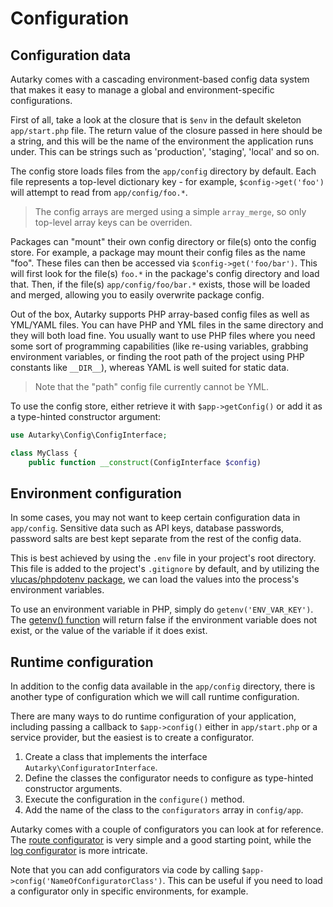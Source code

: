 # Configuration

## Configuration data

Autarky comes with a cascading environment-based config data system that makes it easy to manage a global and environment-specific configurations.

First of all, take a look at the closure that is `$env` in the default skeleton `app/start.php` file. The return value of the closure passed in here should be a string, and this will be the name of the environment the application runs under. This can be strings such as 'production', 'staging', 'local' and so on.

The config store loads files from the `app/config` directory by default. Each file represents a top-level dictionary key - for example, `$config->get('foo')` will attempt to read from `app/config/foo.*`.

> The config arrays are merged using a simple `array_merge`, so only top-level array keys can be overriden.

Packages can "mount" their own config directory or file(s) onto the config store. For example, a package may mount their config files as the name "foo". These files can then be accessed via `$config->get('foo/bar')`. This will first look for the file(s) `foo.*` in the package's config directory and load that. Then, if the file(s) `app/config/foo/bar.*` exists, those will be loaded and merged, allowing you to easily overwrite package config.

Out of the box, Autarky supports PHP array-based config files as well as YML/YAML files. You can have PHP and YML files in the same directory and they will both load fine. You usually want to use PHP files where you need some sort of programming capabilities (like re-using variables, grabbing environment variables, or finding the root path of the project using PHP constants like `__DIR__`), whereas YAML is well suited for static data.

> Note that the "path" config file currently cannot be YML.

To use the config store, either retrieve it with `$app->getConfig()` or add it as a type-hinted constructor argument:

```php
use Autarky\Config\ConfigInterface;

class MyClass {
	public function __construct(ConfigInterface $config)
```

## Environment configuration

In some cases, you may not want to keep certain configuration data in `app/config`. Sensitive data such as API keys, database passwords, password salts are best kept separate from the rest of the config data.

This is best achieved by using the `.env` file in your project's root directory. This file is added to the project's `.gitignore` by default, and by utilizing the [vlucas/phpdotenv package](https://github.com/vlucas/phpdotenv), we can load the values into the process's environment variables.

To use an environment variable in PHP, simply do `getenv('ENV_VAR_KEY')`. The [getenv() function](http://php.net/manual/en/function.getenv.php) will return false if the environment variable does not exist, or the value of the variable if it does exist.

## Runtime configuration

In addition to the config data available in the `app/config` directory, there is another type of configuration which we will call runtime configuration.

There are many ways to do runtime configuration of your application, including passing a callback to `$app->config()` either in `app/start.php` or a service provider, but the easiest is to create a configurator.

1. Create a class that implements the interface `Autarky\ConfiguratorInterface`.
2. Define the classes the configurator needs to configure as type-hinted constructor arguments.
3. Execute the configuration in the `configure()` method.
4. Add the name of the class to the `configurators` array in `config/app`.

Autarky comes with a couple of configurators you can look at for reference. The [route configurator](https://github.com/autarky/framework/blob/ce4f88b3454f5375b23909d11d24574a41b49ab7/classes/Routing/DefaultRouteConfigurator.php) is very simple and a good starting point, while the [log configurator](https://github.com/autarky/framework/blob/ce4f88b3454f5375b23909d11d24574a41b49ab7/classes/Logging/DefaultLogConfigurator.php) is more intricate.

Note that you can add configurators via code by calling `$app->config('NameOfConfiguratorClass')`. This can be useful if you need to load a configurator only in specific environments, for example.
